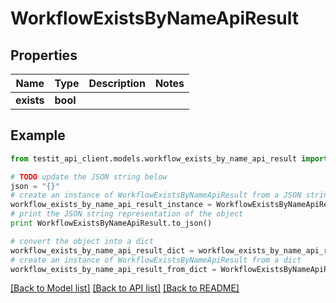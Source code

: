 # WorkflowExistsByNameApiResult


## Properties
Name | Type | Description | Notes
------------ | ------------- | ------------- | -------------
**exists** | **bool** |  | 

## Example

```python
from testit_api_client.models.workflow_exists_by_name_api_result import WorkflowExistsByNameApiResult

# TODO update the JSON string below
json = "{}"
# create an instance of WorkflowExistsByNameApiResult from a JSON string
workflow_exists_by_name_api_result_instance = WorkflowExistsByNameApiResult.from_json(json)
# print the JSON string representation of the object
print WorkflowExistsByNameApiResult.to_json()

# convert the object into a dict
workflow_exists_by_name_api_result_dict = workflow_exists_by_name_api_result_instance.to_dict()
# create an instance of WorkflowExistsByNameApiResult from a dict
workflow_exists_by_name_api_result_from_dict = WorkflowExistsByNameApiResult.from_dict(workflow_exists_by_name_api_result_dict)
```
[[Back to Model list]](../README.md#documentation-for-models) [[Back to API list]](../README.md#documentation-for-api-endpoints) [[Back to README]](../README.md)



